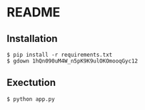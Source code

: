 # README

## Installation

```shell
$ pip install -r requirements.txt
$ gdown 1hQn090uM4W_n5pK9K9ulOKOmooqGyc12
```

## Exectution

```shell
$ python app.py
```